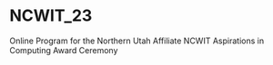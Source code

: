 # NCWIT_23
Online Program for the Northern Utah Affiliate NCWIT Aspirations in Computing Award Ceremony
